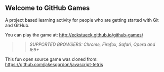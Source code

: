 ## Welcome to GitHub Games

A project based learning activity for people who are getting started with Git and GitHub.

You can play the game at: http://eckstueck.github.io/github-games/

>> _*SUPPORTED BROWSERS*: Chrome, Firefox, Safari, Opera and IE9+_

This fun open source game was cloned from: https://github.com/jakesgordon/javascript-tetris
